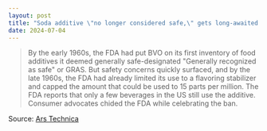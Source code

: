 ```yaml
---
layout: post
title: "Soda additive \"no longer considered safe,\" gets long-awaited FDA ban"
date: 2024-07-04
---
```


> By the early 1960s, the FDA had put BVO on its first inventory of food
additives it deemed generally safe-designated "Generally recognized as
safe" or GRAS. But safety concerns quickly surfaced, and by the late 1960s,
the FDA had already limited its use to a flavoring stabilizer and capped
the amount that could be used to 15 parts per million. The FDA reports that
only a few beverages in the US still use the additive. Consumer advocates
chided the FDA while celebrating the ban.

Source: [Ars Technica](https://arstechnica.com/?p=2035154)

